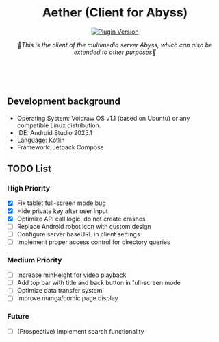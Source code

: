 <div align="center">

# Aether (Client for Abyss)

[![Plugin Version](https://img.shields.io/badge/Alpha-v0.1-red.svg?style=for-the-badge&color=76bad9)](https://github.com/rootacite/Aether)

_🚀This is the client of the multimedia server Abyss, which can also be extended to other purposes🚀_

</div>

<br/>
<br/>
<br/>

## Development background

- Operating System: Voidraw OS v1.1 (based on Ubuntu) or any compatible Linux distribution.
- IDE: Android Studio 2025.1
- Language: Kotlin
- Framework: Jetpack Compose

## TODO List

### High Priority
- [x] Fix tablet full-screen mode bug
- [x] Hide private key after user input
- [x] Optimize API call logic, do not create crashes
- [ ] Replace Android robot icon with custom design
- [ ] Configure server baseURL in client settings
- [ ] Implement proper access control for directory queries

### Medium Priority
- [ ] Increase minHeight for video playback
- [ ] Add top bar with title and back button in full-screen mode
- [ ] Optimize data transfer system
- [ ] Improve manga/comic page display

### Future
- [ ] (Prospective) Implement search functionality